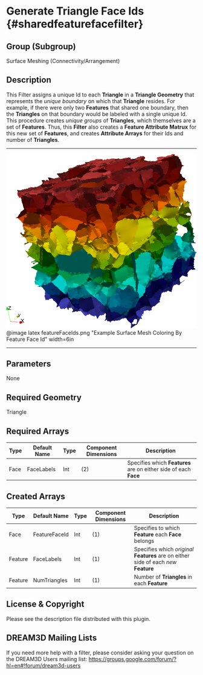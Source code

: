 Generate Triangle Face Ids {#sharedfeaturefacefilter}
============

## Group (Subgroup) ##
Surface Meshing (Connectivity/Arrangement)

## Description ##
This Filter assigns a unique Id to each **Triangle** in a **Triangle Geometry** that represents the _unique boundary_ on which that **Triangle** resides. For example, if there were only two **Features** that shared one boundary, then the **Triangles** on that boundary would be labeled with a single unique Id. This procedure creates _unique groups_ of **Triangles**, which themselves are a set of **Features**. Thus, this **Filter** also creates a **Feature Attribute Matrux** for this new set of **Features**, and creates **Attribute Arrays** for their Ids and number of **Triangles**.

---------------

![Example Surface Mesh Coloring By Feature Face Id](featureFaceIds.png)
@image latex featureFaceIds.png "Example Surface Mesh Coloring By Feature Face Id" width=6in

---------------

## Parameters ##
None

## Required Geometry ##
Triangle

## Required Arrays ##
| Type | Default Name | Type | Component Dimensions | Description |
|------|--------------|-------------|---------|-----|
| Face | FaceLabels | Int | (2) | Specifies which **Features** are on either side of each **Face** |

## Created Arrays ##
| Type | Default Name | Type | Component Dimensions | Description |
|------|--------------|-------------|---------|-----|
| Face | FeatureFaceId | Int | (1) | Specifies to which **Feature** each **Face** belongs |
| Feature | FaceLabels | Int | (1) | Specifies which _original_ **Features** are on either side of each _new_ **Feature** |
| Feature | NumTriangles | Int | (1) | Number of **Triangles** in each **Feature** |


## License & Copyright ##

Please see the description file distributed with this plugin.

## DREAM3D Mailing Lists ##

If you need more help with a filter, please consider asking your question on the DREAM3D Users mailing list:
https://groups.google.com/forum/?hl=en#!forum/dream3d-users


